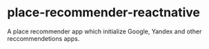 # place-recommender-reactnative
A place recommender app which initialize Google, Yandex and other reccommendetions apps.
